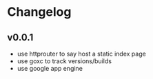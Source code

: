 # Changelog

## v0.0.1
* use httprouter to say host a static index page
* use goxc to track versions/builds
* use google app engine
